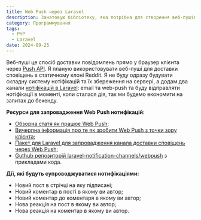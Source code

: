 ```yaml
---
title: Web Push через Laravel
description: Занатовую бібліотеку, яка потрібна для створення веб-пушів в Laravel
category: Программування
tags:
  - PHP
  - Laravel
date: 2024-09-25
---
```

Веб-пуші це спосіб доставки повідомлень прямо у браузер клієнта через [Push API](https://developer.mozilla.org/en-US/docs/Web/API/Push_API). Я планую використовувати веб-пуші для доставки сповіщень в статичному клоні Reddit. Я не буду одразу будувати складну систему нотіфікацій та їх збереження на сервері, а додам два канали [нотіфікацій в Laravel](https://laravel.com/docs/11.x/notifications): email та web-push та буду відправляти нотіфікації в моменті, коли сталася дія, так ми будемо економити на запитах до бекенду.

**Ресурси для запровадження Web Push нотифікацій:**

- [Обзорна статя як працює Web Push](https://web.dev/articles/push-notifications-overview);
- [Вичерпна інформація про те як зробити Web Push з точки зору клієнта](https://web.dev/explore/notifications);
- [Пакет для Laravel для запровадження канала доставки сповіщень через Web Push](https://laravel-notification-channels.com/pusher-push-notifications/);
- [Guthub репозиторій laravel-notification-channels/webpush](https://github.com/laravel-notification-channels/webpush) з прикладами кода.

**Дії, які будуть супроводжуватися нотифікаціями:**

- Новий пост в стрічці на яку підписані;
- Новий коментар в пості в якому ви автор;
- Новий коментар до коментаря в якому ви автор;
- Нова реакція на пост в якому ви автор;
- Нова реакція на коментар в якому ви автор.
